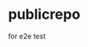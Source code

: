 # publicrepo
for e2e test







































































































































































































































































































































































































































































































































































































































































































































































































































































































































